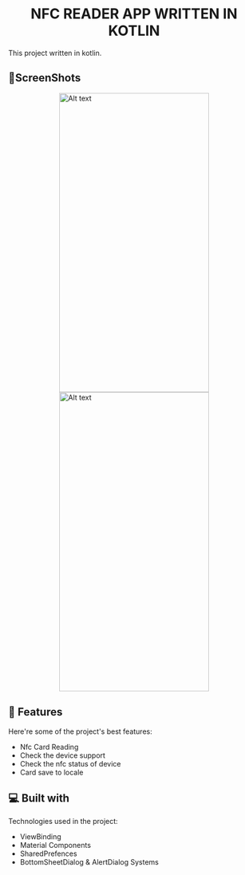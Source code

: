 <h1 align="center" id="title">NFC READER APP WRITTEN IN KOTLIN</h1>

<p id="description">This project written in kotlin.</p>

  
<h2>📸ScreenShots</h2>
<img
  src="https://github.com/etokoc/AkgunCaseProject/assets/49747450/aef2b50b-d52b-453c-b032-98d1ef58a12f"
  alt="Alt text"
  title="Optional title"
  style="display: block; margin: 0 auto; width: 300px; height: 600px;">
  <img
  src="https://github.com/etokoc/AkgunCaseProject/assets/49747450/476468f1-cd0c-4d4d-b566-9233af0ffefe"
  alt="Alt text"
  title="Optional title"
  style="display: block; margin: 0 auto; width: 300px; height: 600px;">

<h2>🧐 Features</h2>

Here're some of the project's best features:

*   Nfc Card Reading
*   Check the device support
*   Check the nfc status of device
*   Card save to locale


  
<h2>💻 Built with</h2>

Technologies used in the project:

*   ViewBinding
*   Material Components
*   SharedPrefences
*   BottomSheetDialog & AlertDialog Systems
